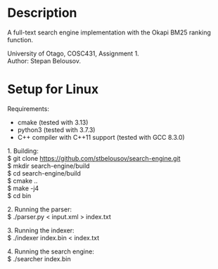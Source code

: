 # Description
A full-text search engine implementation with the Okapi BM25 ranking function.

University of Otago, COSC431, Assignment 1.  
Author: Stepan Belousov.

# Setup for Linux
Requirements:
* cmake (tested with 3.13)
* python3 (tested with 3.7.3)
* C++ compiler with C++11 support (tested with GCC 8.3.0)

1\. Building:  
$ git clone https://github.com/stbelousov/search-engine.git  
$ mkdir search-engine/build  
$ cd search-engine/build  
$ cmake ..  
$ make -j4  
$ cd bin

2\. Running the parser:  
$ ./parser.py < input.xml > index.txt

3\. Running the indexer:  
$ ./indexer index.bin < index.txt

4\. Running the search engine:  
$ ./searcher index.bin
